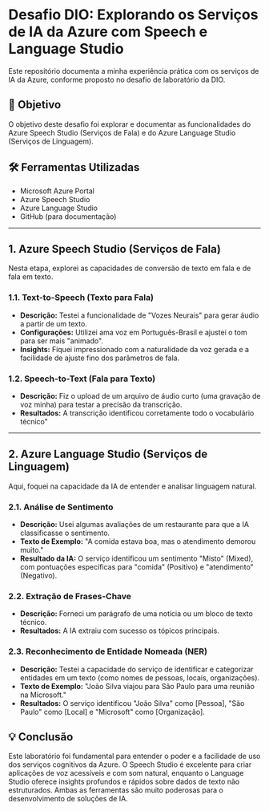 # Desafio DIO: Explorando os Serviços de IA da Azure com Speech e Language Studio

Este repositório documenta a minha experiência prática com os serviços de IA da Azure, conforme proposto no desafio de laboratório da DIO.

## 🚀 Objetivo
O objetivo deste desafio foi explorar e documentar as funcionalidades do Azure Speech Studio (Serviços de Fala) e do Azure Language Studio (Serviços de Linguagem).

## 🛠️ Ferramentas Utilizadas
* Microsoft Azure Portal
* Azure Speech Studio
* Azure Language Studio
* GitHub (para documentação)

---

## 1. Azure Speech Studio (Serviços de Fala)
Nesta etapa, explorei as capacidades de conversão de texto em fala e de fala em texto.

### 1.1. Text-to-Speech (Texto para Fala)
* **Descrição:** Testei a funcionalidade de "Vozes Neurais" para gerar áudio a partir de um texto.
* **Configurações:** Utilizei ama voz em Português-Brasil e ajustei o tom para ser mais "animado".
* **Insights:** Fiquei impressionado com a naturalidade da voz gerada e a facilidade de ajuste fino dos parâmetros de fala.

### 1.2. Speech-to-Text (Fala para Texto)
* **Descrição:** Fiz o upload de um arquivo de áudio curto (uma gravação de voz minha) para testar a precisão da transcrição.
* **Resultados:** A transcrição identificou corretamente todo o vocabulário técnico"

---

## 2. Azure Language Studio (Serviços de Linguagem)
Aqui, foquei na capacidade da IA de entender e analisar linguagem natural.

### 2.1. Análise de Sentimento
* **Descrição:** Usei algumas avaliações de um restaurante para que a IA classificasse o sentimento.
* **Texto de Exemplo:** "A comida estava boa, mas o atendimento demorou muito."
* **Resultado da IA:** O serviço identificou um sentimento "Misto" (Mixed), com pontuações específicas para "comida" (Positivo) e "atendimento" (Negativo).

### 2.2. Extração de Frases-Chave
* **Descrição:** Forneci um parágrafo de uma notícia ou um bloco de texto técnico.
* **Resultados:** A IA extraiu com sucesso os tópicos principais.

### 2.3. Reconhecimento de Entidade Nomeada (NER)
* **Descrição:** Testei a capacidade do serviço de identificar e categorizar entidades em um texto (como nomes de pessoas, locais, organizações).
* **Texto de Exemplo:** "João Silva viajou para São Paulo para uma reunião na Microsoft."
* **Resultados:** O serviço identificou "João Silva" como [Pessoa], "São Paulo" como [Local] e "Microsoft" como [Organização].

## 💡 Conclusão
Este laboratório foi fundamental para entender o poder e a facilidade de uso dos serviços cognitivos da Azure. O Speech Studio é excelente para criar aplicações de voz acessíveis e com som natural, enquanto o Language Studio oferece insights profundos e rápidos sobre dados de texto não estruturados. Ambas as ferramentas são muito poderosas para o desenvolvimento de soluções de IA.

